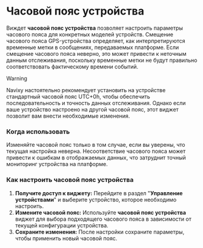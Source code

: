 # Часовой пояс устройства

Виждет **часовой пояс устройства** позволяет настроить параметры часового пояса для конкретных моделей устройств. Смещение часового пояса GPS-устройства определяет, как интерпретируются временные метки в сообщениях, передаваемых платформе. Если смещение часового пояса неверно, это может привести к неточным данным отслеживания, поскольку временные метки не будут правильно соответствовать фактическому времени событий.

> [!WARNING]
> Navixy настоятельно рекомендует установить на устройстве стандартный часовой пояс UTC+0h, чтобы обеспечить последовательность и точность данных отслеживания. Однако если ваше устройство настроено на другой часовой пояс, этот виджет позволит вам внести необходимые изменения.

### Когда использовать

Изменяйте часовой пояс только в том случае, если вы уверены, что текущая настройка неверна. Несоответствие часового пояса может привести к ошибкам в отображаемых данных, что затруднит точный мониторинг устройства на платформе.

### Как настроить часовой пояс устройства

1. **Получите доступ к виджету:** Перейдите в раздел "**Управление устройствами**" и выберите устройство, которое необходимо настроить.
2. **Измените часовой пояс:** Используйте **часовой пояс устройства** виджет для выбора подходящего часового пояса в зависимости от текущей конфигурации устройства.
3. **Сохраните изменения:** После настройки сохраните параметры, чтобы применить новый часовой пояс.
